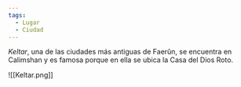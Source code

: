 ```yaml
---
tags:
  - Lugar
  - Ciudad
---
```

_Keltar_, una de las ciudades más antiguas de Faerûn, se encuentra en Calimshan y es famosa porque en ella se ubica la Casa del Dios Roto.

![[Keltar.png]]